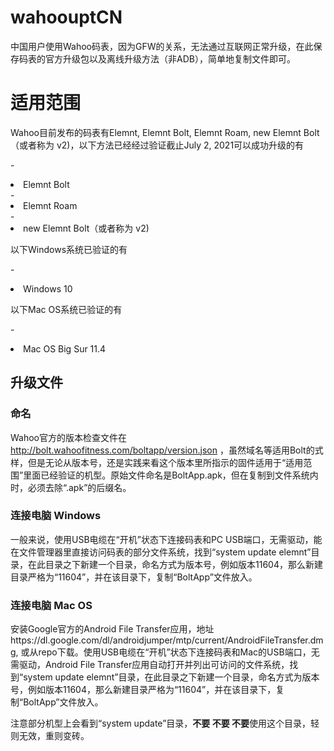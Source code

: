 # wahoouptCN
中国用户使用Wahoo码表，因为GFW的关系，无法通过互联网正常升级，在此保存码表的官方升级包以及离线升级方法（非ADB），简单地复制文件即可。

# 适用范围
Wahoo目前发布的码表有Elemnt, Elemnt Bolt, Elemnt Roam, new Elemnt Bolt（或者称为 v2)，以下方法已经经过验证截止July 2, 2021可以成功升级的有

-<li>Elemnt Bolt</li>
-<li>Elemnt Roam</li>
-<li>new Elemnt Bolt（或者称为 v2)</li>

以下Windows系统已验证的有

-<li>Windows 10</li>

以下Mac OS系统已验证的有

-<li>Mac OS Big Sur 11.4</li>

## 升级文件
### 命名
Wahoo官方的版本检查文件在 http://bolt.wahoofitness.com/boltapp/version.json ，虽然域名等适用Bolt的式样，但是无论从版本号，还是实践来看这个版本里所指示的固件适用于“适用范围”里面已经验证的机型。原始文件命名是BoltApp.apk，但在复制到文件系统内时，必须去除“.apk”的后缀名。

### 连接电脑 Windows
一般来说，使用USB电缆在“开机”状态下连接码表和PC USB端口，无需驱动，能在文件管理器里直接访问码表的部分文件系统，找到“system update elemnt”目录，在此目录之下新建一个目录，命名方式为版本号，例如版本11604，那么新建目录严格为“11604”，并在该目录下，复制“BoltApp”文件放入。

### 连接电脑 Mac OS
安装Google官方的Android File Transfer应用，地址https://dl.google.com/dl/androidjumper/mtp/current/AndroidFileTransfer.dmg, 或从repo下载。使用USB电缆在“开机”状态下连接码表和Mac的USB端口，无需驱动，Android File Transfer应用自动打开并列出可访问的文件系统，找到“system update elemnt”目录，在此目录之下新建一个目录，命名方式为版本号，例如版本11604，那么新建目录严格为“11604”，并在该目录下，复制“BoltApp”文件放入。

注意部分机型上会看到“system update”目录，<b>不要 不要 不要</b>使用这个目录，轻则无效，重则变砖。
